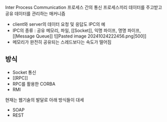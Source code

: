 Inter Process Communication 프로세스 간의 통신
프로세스끼리 데이터를 주고받고 공유 데이터를 관리하는 매커니즘
- client와 server의 데이터 요청 및 응답도 IPC의 예
- IPC의 종류 : 공유 메모리, 파일, [[Socket]], 익명 파이프, 명명 파이프, [[Message Queue]]
	![[Pasted image 20241024222456.png|500]]
- 메모리가 완전히 공유되는 스레드보다는 속도가 떨어짐

## 방식
- Socket 통신
- [[RPC]]
- RPC를 활용한 CORBA
- RMI

현재는 웹기술의 발달로 아래 방식들이 대세
- SOAP
- REST